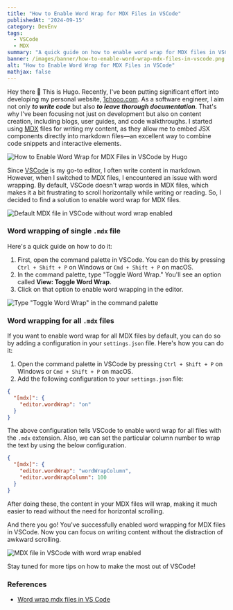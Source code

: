 ```yaml
---
title: "How to Enable Word Wrap for MDX Files in VSCode"
publishedAt: '2024-09-15'
category: DevEnv
tags: 
  - VSCode
  - MDX
summary: "A quick guide on how to enable word wrap for MDX files in VSCode with just one simple configuration."
banner: /images/banner/how-to-enable-word-wrap-mdx-files-in-vscode.png
alt: "How to Enable Word Wrap for MDX Files in VSCode"
mathjax: false
---
```


Hey there 👋 This is Hugo. Recently, I've been putting significant effort into developing my personal website, [1chooo.com](https://1chooo.com). As a software engineer, I aim not only ***to write code*** but also ***to leave thorough documentation***. That's why I've been focusing not just on development but also on content creation, including blogs, user guides, and code walkthroughs. I started using [MDX](https://mdxjs.com/) files for writing my content, as they allow me to embed JSX components directly into markdown files—an excellent way to combine code snippets and interactive elements.

![How to Enable Word Wrap for MDX Files in VSCode by Hugo](/images/banner/how-to-enable-word-wrap-mdx-files-in-vscode.png)

Since [VSCode](https://code.visualstudio.com/) is my go-to editor, I often write content in markdown. However, when I switched to MDX files, I encountered an issue with word wrapping. By default, VSCode doesn't wrap words in MDX files, which makes it a bit frustrating to scroll horizontally while writing or reading. So, I decided to find a solution to enable word wrap for MDX files.

![Default MDX file in VSCode without word wrap enabled](/images/posts/how-to-enable-word-wrap-mdx-files-in-vscode/before.png)

### Word wrapping of single `.mdx` file

Here's a quick guide on how to do it:

1. First, open the command palette in VSCode. You can do this by pressing `Ctrl + Shift + P` on Windows or `Cmd + Shift + P` on macOS.
2. In the command palette, type "Toggle Word Wrap." You'll see an option called **View: Toggle Word Wrap**.
3. Click on that option to enable word wrapping in the editor.

![Type "Toggle Word Wrap" in the command palette](/images/posts/how-to-enable-word-wrap-mdx-files-in-vscode/toogle-word-wrap.png)

### Word wrapping for all `.mdx` files

If you want to enable word wrap for all MDX files by default, you can do so by adding a configuration in your `settings.json` file. Here's how you can do it:

1. Open the command palette in VSCode by pressing `Ctrl + Shift + P` on Windows or `Cmd + Shift + P` on macOS.
2. Add the following configuration to your `settings.json` file:

```json
{
  "[mdx]": {
    "editor.wordWrap": "on"
  }
}
```

The above configuration tells VSCode to enable word wrap for all files with the `.mdx` extension. Also, we can set the particular column number to wrap the text by using the below configuration.

```json
{
  "[mdx]": {
    "editor.wordWrap": "wordWrapColumn",
    "editor.wordWrapColumn": 100
  }
}
```

After doing these, the content in your MDX files will wrap, making it much easier to read without the need for horizontal scrolling.

And there you go! You've successfully enabled word wrapping for MDX files in VSCode. Now you can focus on writing content without the distraction of awkward scrolling.

![MDX file in VSCode with word wrap enabled](/images/posts/how-to-enable-word-wrap-mdx-files-in-vscode/after.png)

Stay tuned for more tips on how to make the most out of VSCode!

### References

- [Word wrap mdx files in VS Code](https://www.codewithshripal.com/tips/vs-code/how-to-word-wrap-mdx-files)
